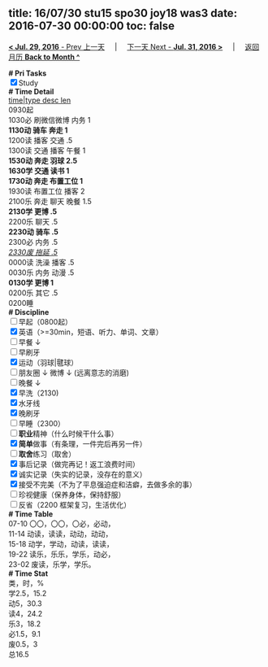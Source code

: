 title: 16/07/30 stu15 spo30 joy18 was3
date: 2016-07-30 00:00:00
toc: false
---
[**< Jul. 29, 2016** - Prev 上一天](/lifelogs/2016/07/d29.html) &nbsp; &nbsp; | &nbsp; &nbsp; [下一天 Next - **Jul. 31, 2016 >**](/lifelogs/2016/07/d31.html) &nbsp; &nbsp; |  &nbsp; &nbsp; [返回月历 **Back to Month ^**](/lifelogs/2016/07/index.html)
<br/><div><b># Pri Tasks</b></div><div><input checked="true" type="checkbox"/>Study</div><div><b># Time Detail</b></div><div><u>time|type desc len</u></div><div>0930起</div><div>1030必 刷微信微博 内务 1</div><div><b>1130动 骑车 奔走 1</b></div><div>1200读 播客 交通 .5</div><div>1300读 交通 播客 午餐 1</div><div><b>1530动 奔走 羽球 2.5</b></div><div><b>1630学 交通 读书 1</b></div><div><b>1730动 奔走 布置工位 1</b></div><div>1930读 布置工位 播客 2</div><div>2100乐 奔走 聊天 晚餐 1.5</div><div><b>2130学 更博 .5</b></div><div>2200乐 聊天 .5</div><div><b>2230动 骑车 .5</b></div><div>2300必 内务 .5</div><div><u><i>2330废 拖延 .5</i></u></div><div>0000读 洗澡 播客 .5</div><div>0030乐 内务 动漫 .5</div><div><b>0130学 更博 1</b></div><div>0200乐 其它 .5</div><div>0200睡</div><div><b># Discipline</b></div><div><input type="checkbox"/>早起（0800起）</div><div><input checked="true" type="checkbox"/>英语（&gt;=30min，短语、听力、单词、文章）</div><div><input type="checkbox"/>早餐 ↓</div><div><input type="checkbox"/>早刷牙</div><div><input checked="true" type="checkbox"/>运动（羽球|毽球）</div><div><input type="checkbox"/>朋友圈 ↓ 微博 ↓ (远离意志的消磨)</div><div><input type="checkbox"/>晚餐 ↓</div><div><input checked="true" type="checkbox"/>早洗（2130)</div><div><input checked="true" type="checkbox"/>水牙线</div><div><input checked="true" type="checkbox"/>晚刷牙</div><div><input type="checkbox"/>早睡（2300）</div><div><input type="checkbox"/><b>职业</b>精神（什么时候干什么事）</div><div><input checked="true" type="checkbox"/><b>简单</b>做事（有条理，一件完后再另一件）</div><div><input type="checkbox"/><b>取舍</b>练习（取舍）</div><div><input checked="true" type="checkbox"/>事后记录（做完再记！返工浪费时间）</div><div><input checked="true" type="checkbox"/>诚实记录（失实的记录，没存在的意义）</div><div><input checked="true" type="checkbox"/>接受不完美（不为了平息强迫症和洁癖，去做多余的事）</div><div><input type="checkbox"/>珍视健康（保养身体，保持舒服）</div><div><input type="checkbox"/>反省（2200 框架复习，生活优化）</div><div><b># Time Table</b></div><div>07-10 〇〇，〇〇，〇必，必动，</div><div>11-14 动读，读读，动动，动动，</div><div>15-18 动学，学动，动读，读读，</div><div>19-22 读乐，乐乐，学乐，动必，</div><div>23-02 废读，乐学，学乐。</div><div><b># Time Stat</b></div><div>类，时，%</div><div>学2.5，15.2</div><div>动5，30.3</div><div>读4，24.2</div><div>乐3，18.2</div><div>必1.5，9.1</div><div>废0.5，3</div><div>总16.5</div>